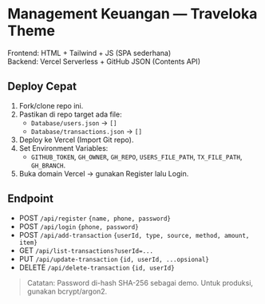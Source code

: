 # Management Keuangan — Traveloka Theme

Frontend: HTML + Tailwind + JS (SPA sederhana)  
Backend: Vercel Serverless + GitHub JSON (Contents API)

## Deploy Cepat
1. Fork/clone repo ini.
2. Pastikan di repo target ada file:
   - `Database/users.json` → `[]`
   - `Database/transactions.json` → `[]`
3. Deploy ke Vercel (Import Git repo).
4. Set Environment Variables:
   - `GITHUB_TOKEN`, `GH_OWNER`, `GH_REPO`, `USERS_FILE_PATH`, `TX_FILE_PATH`, `GH_BRANCH`.
5. Buka domain Vercel → gunakan Register lalu Login.

## Endpoint
- POST `/api/register` `{name, phone, password}`
- POST `/api/login` `{phone, password}`
- POST `/api/add-transaction` `{userId, type, source, method, amount, item}`
- GET `/api/list-transactions?userId=...`
- PUT `/api/update-transaction` `{id, userId, ...opsional}`
- DELETE `/api/delete-transaction` `{id, userId}`

> Catatan: Password di-hash SHA-256 sebagai demo. Untuk produksi, gunakan bcrypt/argon2.